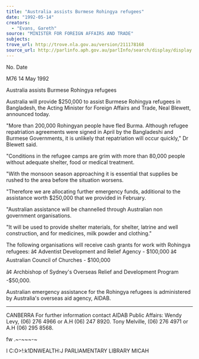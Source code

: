 ```yaml
---
title: "Australia assists Burmese Rohingya refugees"
date: "1992-05-14"
creators:
  - "Evans, Gareth"
source: "MINISTER FOR FOREIGN AFFAIRS AND TRADE"
subjects:
trove_url: http://trove.nla.gov.au/version/211178168
source_url: http://parlinfo.aph.gov.au/parlInfo/search/display/display.w3p;query=Id%3A%22media/pressrel/2945627%22
---
```


  No. Date 

  M76 14 May 1992 

  Australia assists Burmese Rohingya refugees 

  Australia will provide $250,000 to assist Burmese Rohingya refugees in  Bangladesh, the Acting Minister for Foreign Affairs and Trade, Neal Blewett,  announced today. 

  "More than 200,000 Rohingyan people have fled Burma. Although refugee  repatriation agreements were signed in April by the Bangladeshi and Burmese  Governments, it is unlikely that repatriation will occur quickly," Dr Blewett said. 

  "Conditions in the refugee camps are grim with more than 80,000 people  without adequate shelter, food or medical treatment. 

  "With the monsoon season approaching it is essential that supplies be rushed to  the area before the situation worsens. 

  "Therefore we are allocating further emergency funds, additional to the  assistance worth $250,000 that we provided in February. 

  "Australian assistance will be channelled through Australian non government  organisations. 

  "It will be used to provide shelter materials, for shelter, latrine and well  construction, and for medicines, milk powder and clothing." 

  The following organisations will receive cash grants for work with Rohingya  refugees:  â¢ Adventist Development and Relief Agency - $100,000  â¢ Australian Council of Churches - $100,000 

  â¢ Archbishop of Sydney's Overseas Relief and Development Program -$50,000. 

  Australian emergency assistance for the Rohingya refugees is administered by  Australia's overseas aid agency, AIDAB. 

  * * * * * * 

  CANBERRA  For further information contact AIDAB Public Affairs:  Wendy Levy, (06) 276 4966 or A.H (06) 247 8920.  Tony Melville, (06) 276 4971 or A.H (06) 295 8568. 

  fw .~-~~~-~ 

  I C:O>!:k1DNWEALTH:J  PARLIAMENTARY LIBRARY  MICAH 

